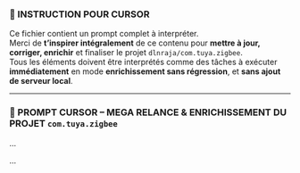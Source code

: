 ### 📁 INSTRUCTION POUR CURSOR

Ce fichier contient un prompt complet à interpréter.  
Merci de **t’inspirer intégralement** de ce contenu pour **mettre à jour, corriger, enrichir** et finaliser le projet `dlnraja/com.tuya.zigbee`.  
Tous les éléments doivent être interprétés comme des tâches à exécuter **immédiatement** en mode **enrichissement sans régression**, et **sans ajout de serveur local**.

---

### 🧠 PROMPT CURSOR – MEGA RELANCE & ENRICHISSEMENT DU PROJET `com.tuya.zigbee`

...

...